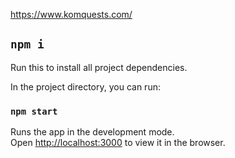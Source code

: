 https://www.komquests.com/

## `npm i`
Run this to install all project dependencies.

In the project directory, you can run:
### `npm start`

Runs the app in the development mode.\
Open [http://localhost:3000](http://localhost:3000) to view it in the browser.

